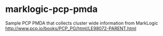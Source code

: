 # marklogic-pcp-pmda
Sample PCP PMDA that collects cluster wide information from MarkLogic
http://www.pcp.io/books/PCP_PG/html/LE98072-PARENT.html

